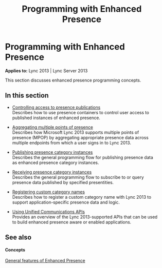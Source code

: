 ﻿---
title: Programming with Enhanced Presence
TOCTitle: Programming with Enhanced Presence
ms:assetid: 3ae2f49b-5609-4e85-ab03-bb2ee589f01e
ms:mtpsurl: https://msdn.microsoft.com/library/Dn454612(v=office.15)
ms:contentKeyID: 57092863
ms.date: 07/24/2014
mtps_version: v=office.15
---

# Programming with Enhanced Presence


**Applies to:** Lync 2013 | Lync Server 2013

This section discusses enhanced presence programming concepts.

## In this section

  - [Controlling access to presence publications](controlling-access-to-presence-publications.md)  
    Describes how to use presence containers to control user access to published instances of enhanced presence.

  - [Aggregating multiple points of presence](aggregating-multiple-points-of-presence.md)  
    Describes how Microsoft Lync 2013 supports multiple points of presence (MPOP) by aggregating appropriate presence data across multiple endpoints from which a user signs in to Lync 2013.

  - [Publishing presence category instances](publishing-presence-category-instances.md)  
    Describes the general programming flow for publishing presence data as enhanced presence category instances.

  - [Receiving presence category instances](receiving-presence-category-instances.md)  
    Describes the general programming flow to subscribe to or query presence data published by specified presentities.

  - [Registering custom category names](registering-custom-category-names.md)  
    Describes how to register a custom category name with Lync 2013 to support application-specific presence data and logic.

  - [Using Unified Communications APIs](using-unified-communications-apis.md)  
    Provides an overview of the Lync 2013-supported APIs that can be used to build enhanced presence aware or enabled applications.

## See also

#### Concepts

[General features of Enhanced Presence](general-features-of-enhanced-presence.md)

